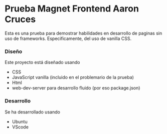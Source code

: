 # Prueba Magnet Frontend Aaron Cruces

Esta es una prueba para demostrar habilidades en desarrollo de paginas sin uso de frameworks. Especificamente, del uso de vanilla CSS.

### Diseño
Este proyecto está diseñado usando
- CSS
- JavaScript vanilla (incluido en el problemario de la prueba)
- Html
- web-dev-server para desarrollo fluido (por eso package.json)

### Desarrollo
Se ha desarrollado usando

- Ubuntu
- VScode
